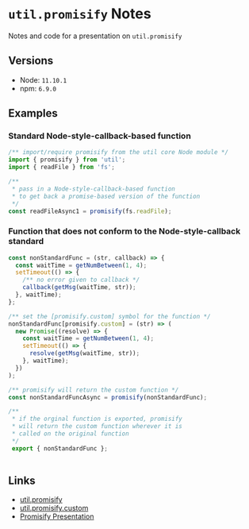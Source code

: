 # `util.promisify` Notes
Notes and code for a presentation on `util.promisify`

## Versions
* Node: `11.10.1`
* npm: `6.9.0`

## Examples
### Standard Node-style-callback-based function
``` js
/** import/require promisify from the util core Node module */
import { promisify } from 'util';
import { readFile } from 'fs';

/**
 * pass in a Node-style-callback-based function
 * to get back a promise-based version of the function
 */
const readFileAsync1 = promisify(fs.readFile);
```

### Function that does not conform to the Node-style-callback standard
```js
const nonStandardFunc = (str, callback) => {
  const waitTime = getNumBetween(1, 4);
  setTimeout(() => {
    /** no error given to callback */
    callback(getMsg(waitTime, str));
  }, waitTime);
};

/** set the [promisify.custom] symbol for the function */
nonStandardFunc[promisify.custom] = (str) => (
  new Promise((resolve) => {
    const waitTime = getNumBetween(1, 4);
    setTimeout(() => {
      resolve(getMsg(waitTime, str));
    }, waitTime);
  })
);

/** promisify will return the custom function */
const nonStandardFuncAsync = promisify(nonStandardFunc);

/** 
 * if the orginal function is exported, promisify
 * will return the custom function wherever it is
 * called on the original function
 */
 export { nonStandardFunc };
 
```

## Links
* [util.promisify](https://nodejs.org/api/util.html#util_util_promisify_original)
* [util.promisify.custom](https://nodejs.org/api/util.html#util_custom_promisified_functions)
* [Promisify Presentation](https://docs.google.com/presentation/d/135a1coVk6d7ogGbAp8U1k01L1wZyfR25Zjg2nKsw_gY/edit?usp=sharing)
